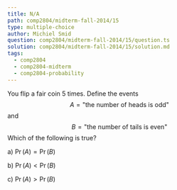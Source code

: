 ```yaml
---
title: N/A
path: comp2804/midterm-fall-2014/15
type: multiple-choice
author: Michiel Smid
question: comp2804/midterm-fall-2014/15/question.ts
solution: comp2804/midterm-fall-2014/15/solution.md
tags:
  - comp2804
  - comp2804-midterm
  - comp2804-probability
---
```


You flip a fair coin 5 times. Define the events
$$ A = \text{"the number of heads is odd"} $$
and
		$$ B = \text{"the number of tails is even"} $$
Which of the following is true?

a) $\Pr(A) = \Pr(B)$

b) $\Pr(A) < \Pr(B)$

c) $\Pr(A) > \Pr(B)$
